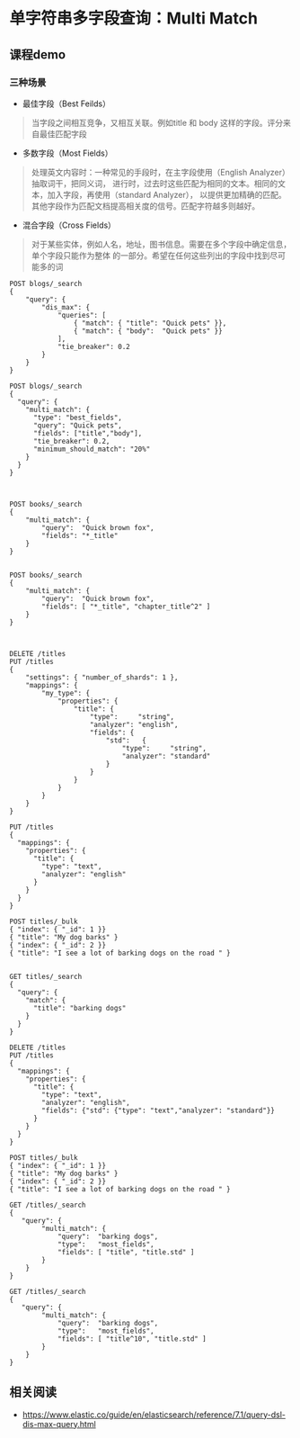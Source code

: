 # 单字符串多字段查询：Multi Match
## 课程demo

### 三种场景
* 最佳字段（Best Feilds）
> 当字段之间相互竞争，又相互关联。例如title 和 body 这样的字段。评分来自最佳匹配字段
* 多数字段（Most Fields）
> 处理英文内容时：一种常见的手段时，在主字段使用（English Analyzer）抽取词干，把同义词，
> 进行时，过去时这些匹配为相同的文本。相同的文本，加入字段，再使用（standard Analyzer），
> 以提供更加精确的匹配。其他字段作为匹配文档提高相关度的信号。匹配字符越多则越好。
* 混合字段（Cross Fields）
> 对于某些实体，例如人名，地址，图书信息。需要在多个字段中确定信息，单个字段只能作为整体
> 的一部分。希望在任何这些列出的字段中找到尽可能多的词

```
POST blogs/_search
{
    "query": {
        "dis_max": {
            "queries": [
                { "match": { "title": "Quick pets" }},
                { "match": { "body":  "Quick pets" }}
            ],
            "tie_breaker": 0.2
        }
    }
}

POST blogs/_search
{
  "query": {
    "multi_match": {
      "type": "best_fields",
      "query": "Quick pets",
      "fields": ["title","body"],
      "tie_breaker": 0.2,
      "minimum_should_match": "20%"
    }
  }
}



POST books/_search
{
    "multi_match": {
        "query":  "Quick brown fox",
        "fields": "*_title"
    }
}


POST books/_search
{
    "multi_match": {
        "query":  "Quick brown fox",
        "fields": [ "*_title", "chapter_title^2" ]
    }
}



DELETE /titles
PUT /titles
{
    "settings": { "number_of_shards": 1 },
    "mappings": {
        "my_type": {
            "properties": {
                "title": {
                    "type":     "string",
                    "analyzer": "english",
                    "fields": {
                        "std":   {
                            "type":     "string",
                            "analyzer": "standard"
                        }
                    }
                }
            }
        }
    }
}

PUT /titles
{
  "mappings": {
    "properties": {
      "title": {
        "type": "text",
        "analyzer": "english"
      }
    }
  }
}

POST titles/_bulk
{ "index": { "_id": 1 }}
{ "title": "My dog barks" }
{ "index": { "_id": 2 }}
{ "title": "I see a lot of barking dogs on the road " }


GET titles/_search
{
  "query": {
    "match": {
      "title": "barking dogs"
    }
  }
}

DELETE /titles
PUT /titles
{
  "mappings": {
    "properties": {
      "title": {
        "type": "text",
        "analyzer": "english",
        "fields": {"std": {"type": "text","analyzer": "standard"}}
      }
    }
  }
}

POST titles/_bulk
{ "index": { "_id": 1 }}
{ "title": "My dog barks" }
{ "index": { "_id": 2 }}
{ "title": "I see a lot of barking dogs on the road " }

GET /titles/_search
{
   "query": {
        "multi_match": {
            "query":  "barking dogs",
            "type":   "most_fields",
            "fields": [ "title", "title.std" ]
        }
    }
}

GET /titles/_search
{
   "query": {
        "multi_match": {
            "query":  "barking dogs",
            "type":   "most_fields",
            "fields": [ "title^10", "title.std" ]
        }
    }
}

```
## 相关阅读
- https://www.elastic.co/guide/en/elasticsearch/reference/7.1/query-dsl-dis-max-query.html
